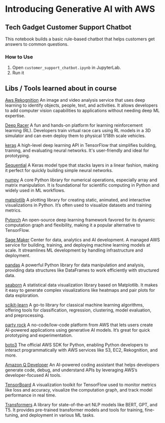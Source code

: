 # Introducing Generative AI with AWS

## Tech Gadget Customer Support Chatbot

This notebook builds a basic rule-based chatbot that helps customers get answers to common questions.

### How to Use

1. Open `customer_support_chatbot.ipynb` in JupyterLab.
2. Run it

## Libs / Tools learned about in course

[Aws Rekognition](https://aws.amazon.com/rekognition/)
An image and video analysis service that uses deep learning to identify objects, people, text, and activities. It allows developers to add computer vision capabilities to applications without needing deep ML expertise.

[Deep Racer](https://aws.amazon.com/deepracer/)
A fun and hands-on platform for learning reinforcement learning (RL). Developers train virtual race cars using RL models in a 3D simulator and can even deploy them to physical 1/18th scale vehicles.

[keras](https://www.tensorflow.org/guide/keras)
A high-level deep learning API in TensorFlow that simplifies building, training, and evaluating neural networks. It's user-friendly and ideal for prototyping.

[Sequential](https://www.tensorflow.org/guide/keras/sequential_model)
A Keras model type that stacks layers in a linear fashion, making it perfect for quickly building simple neural networks.

[numpy](https://numpy.org/doc/stable/reference/index.html#reference)
A core Python library for numerical operations, especially array and matrix manipulation. It is foundational for scientific computing in Python and widely used in ML workflows.

[matplotlib](https://matplotlib.org/stable/api/index.html)
A plotting library for creating static, animated, and interactive visualizations in Python. It’s often used to visualize datasets and training metrics.

[Pytorch](https://docs.pytorch.org/tutorials/beginner/introyt/introyt_index.html)
An open-source deep learning framework favored for its dynamic computation graph and flexibility, making it a popular alternative to TensorFlow.

[Sage Maker](https://aws.amazon.com/sagemaker/) Center for data, analytics and AI development.
A managed AWS service for building, training, and deploying machine learning models at scale. It streamlines ML development by handling infrastructure and deployment.

[pandas](https://pypi.org/project/pandas/)
A powerful Python library for data manipulation and analysis, providing data structures like DataFrames to work efficiently with structured data.

[seaborn](https://seaborn.pydata.org/)
A statistical data visualization library based on Matplotlib. It makes it easy to generate complex visualizations like heatmaps and pair plots for data exploration.

[scikit-learn](https://scikit-learn.org/stable/)
A go-to library for classical machine learning algorithms, offering tools for classification, regression, clustering, model evaluation, and preprocessing.

[party rock](https://partyrock.aws/)
A no-code/low-code platform from AWS that lets users create AI-powered applications using generative AI models. It’s great for quick prototyping and experimentation.

[boto3](https://aws.amazon.com/sdk-for-python/)
The official AWS SDK for Python, enabling Python developers to interact programmatically with AWS services like S3, EC2, Rekognition, and more.

[Amazon Q Developer](https://docs.aws.amazon.com/amazonq/latest/qdeveloper-ug/what-is.html)
An AI-powered coding assistant that helps developers generate code, debug, and understand APIs by leveraging AWS’s developer-focused AI tools.

[TensorBoard](https://www.tensorflow.org/tensorboard)
A visualization toolkit for TensorFlow used to monitor metrics like loss and accuracy, visualize the computation graph, and track model performance in real time.

[Transformers](https://huggingface.co/docs/transformers/en/installation)
A library for state-of-the-art NLP models like BERT, GPT, and T5. It provides pre-trained transformer models and tools for training, fine-tuning, and deployment in various ML tasks.
